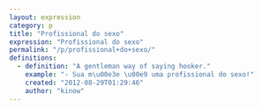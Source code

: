 ```yaml
---
layout: expression
category: p
title: "Profissional do sexo"
expression: "Profissional do sexo"
permalink: "/p/profissional+do+sexo/"
definitions:
  - definition: "A gentleman way of saying hooker."
    example: "- Sua m\u00e3e \u00e9 uma profissional do sexo!"
    created: "2012-08-29T01:29:46"
    author: "kinow"
---
```

